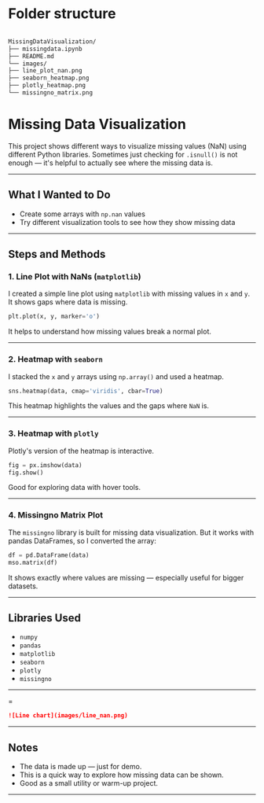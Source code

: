# Folder structure 
```markdown

MissingDataVisualization/
├── missingdata.ipynb
├── README.md
└── images/
├── line_plot_nan.png
├── seaborn_heatmap.png
├── plotly_heatmap.png
└── missingno_matrix.png
```
#  Missing Data Visualization

This project shows different ways to visualize missing values (NaN) using different Python libraries. Sometimes just checking for `.isnull()` is not enough — it's helpful to actually see where the missing data is.

---

##  What I Wanted to Do

- Create some arrays with `np.nan` values
- Try different visualization tools to see how they show missing data

---

##  Steps and Methods

### 1. Line Plot with NaNs (`matplotlib`)
I created a simple line plot using `matplotlib` with missing values in `x` and `y`. It shows gaps where data is missing.

```python
plt.plot(x, y, marker='o')
```

It helps to understand how missing values break a normal plot.

---

### 2. Heatmap with `seaborn`
I stacked the `x` and `y` arrays using `np.array()` and used a heatmap.

```python
sns.heatmap(data, cmap='viridis', cbar=True)
```

This heatmap highlights the values and the gaps where `NaN` is.

---

### 3. Heatmap with `plotly`
Plotly's version of the heatmap is interactive.

```python
fig = px.imshow(data)
fig.show()
```

Good for exploring data with hover tools.

---

### 4. Missingno Matrix Plot
The `missingno` library is built for missing data visualization. But it works with pandas DataFrames, so I converted the array:

```python
df = pd.DataFrame(data)
mso.matrix(df)
```

It shows exactly where values are missing — especially useful for bigger datasets.

---

## Libraries Used

- `numpy`
- `pandas`
- `matplotlib`
- `seaborn`
- `plotly`
- `missingno`

---


=
```markdown
![Line chart](images/line_nan.png)
```
---

##  Notes

- The data is made up — just for demo.
- This is a quick way to explore how missing data can be shown.
- Good as a small utility or warm-up project.

---


